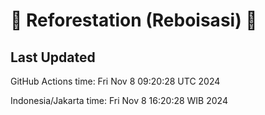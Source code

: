 
# 🌳 Reforestation (Reboisasi) 🌲

## Last Updated

GitHub Actions time: Fri Nov  8 09:20:28 UTC 2024

Indonesia/Jakarta time: Fri Nov  8 16:20:28 WIB 2024

